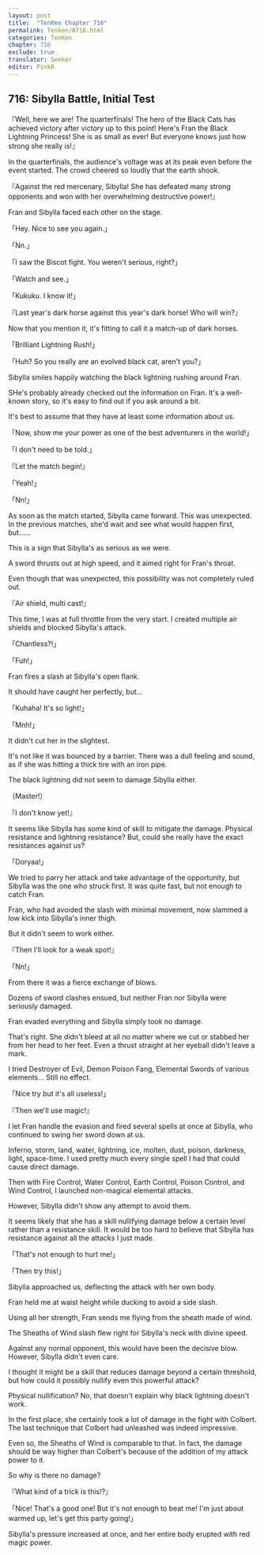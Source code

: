 ```yaml
---
layout: post
title:  "TenKen Chapter 716"
permalink: Tenken/0716.html
categories: TenKen
chapter: 716
exclude: true
translator: Seeker
editor: PinkR
---
```

<h2 id="ch716">716: Sibylla Battle, Initial Test</h2>

<p>『Well, here we are! The quarterfinals! The hero of the Black Cats has achieved victory after victory up to this point! Here's Fran the Black Lightning Princess! She is as small as ever! But everyone knows just how strong she really is!』</p>

<p>In the quarterfinals, the audience's voltage was at its peak even before the event started. The crowd cheered so loudly that the earth shook.</p>

<p>『Against the red mercenary, Sibylla! She has defeated many strong opponents and won with her overwhelming destructive power!』</p>

<p>Fran and Sibylla faced each other on the stage.</p>

<p>「Hey. Nice to see you again.」</p>
<p>「Nn.」</p>
<p>「I saw the Biscot fight. You weren't serious, right?」</p>
<p>「Watch and see.」</p>
<p>「Kukuku. I know it!」</p>
<p>『Last year's dark horse against this year's dark horse! Who will win?』</p>

<p>Now that you mention it, it's fitting to call it a match-up of dark horses.</p>

<p>「Brilliant Lightning Rush!」</p>
<p>「Huh? So you really are an evolved black cat, aren't you?」</p>

<p>Sibylla smiles happily watching the black lightning rushing around Fran.</p>

<p>SHe's probably already checked out the information on Fran. It's a well-known story, so it's easy to find out if you ask around a bit.</p>

<p>It's best to assume that they have at least some information about us.</p>

<p>「Now, show me your power as one of the best adventurers in the world!」</p>
<p>「I don't need to be told.」</p>
<p>『Let the match begin!』</p>
<p>「Yeah!」</p>
<p>「Nn!」</p>

<p>As soon as the match started, Sibylla came forward. This was unexpected. In the previous matches, she'd wait and see what would happen first, but……</p>

<p>This is a sign that Sibylla's as serious as we were.</p>

<p>A sword thrusts out at high speed, and it aimed right for Fran's throat.</p>

<p>Even though that was unexpected, this possibility was not completely ruled out.</p>

<p>『Air shield, multi cast!』</p>

<p>This time, I was at full throttle from the very start. I created multiple air shields and blocked Sibylla's attack.</p>

<p>「Chantless?!」</p>
<p>「Fuh!」</p>

<p>Fran fires a slash at Sibylla's open flank.</p>

<p>It should have caught her perfectly, but…</p>

<p>「Kuhaha! It's so light!」</p>
<p>「Mnh!」</p>

<p>It didn't cut her in the slightest.</p>

<p>It's not like it was bounced by a barrier. There was a dull feeling and sound, as if she was hitting a thick tire with an iron pipe.</p>

<p>The black lightning did not seem to damage Sibylla either.</p>

<p>（Master!）</p>
<p>『I don't know yet!』</p>

<p>It seems like Sibylla has some kind of skill to mitigate the damage. Physical resistance and lightning resistance? But, could she really have the exact resistances against us?</p>

<p>「Doryaa!」</p>

<p>We tried to parry her attack and take advantage of the opportunity, but Sibylla was the one who struck first. It was quite fast, but not enough to catch Fran.</p>

<p>Fran, who had avoided the slash with minimal movement, now slammed a low kick into Sibylla's inner thigh.</p>

<p>But it didn't seem to work either.</p>

<p>『Then I'll look for a weak spot!』</p>
<p>「Nn!」</p>

<p>From there it was a fierce exchange of blows.</p>

<p>Dozens of sword clashes ensued, but neither Fran nor Sibylla were seriously damaged.</p>

<p>Fran evaded everything and Sibylla simply took no damage.</p>

<p>That's right. She didn't bleed at all no matter where we cut or stabbed her from her head to her feet. Even a thrust straight at her eyeball didn't leave a mark.</p>

<p>I tried Destroyer of Evil, Demon Poison Fang, Elemental Swords of various elements… Still no effect.</p>

<p>「Nice try but it's all useless!」</p>
<p>『Then we'll use magic!』</p>

<p>I let Fran handle the evasion and fired several spells at once at Sibylla, who continued to swing her sword down at us.</p>

<p>Inferno, storm, land, water, lightning, ice, molten, dust, poison, darkness, light, space-time. I used pretty much every single spell I had that could cause direct damage.</p>

<p>Then with Fire Control, Water Control, Earth Control, Poison Control, and Wind Control, I launched non-magical elemental attacks.</p>

<p>However, Sibylla didn't show any attempt to avoid them.</p>

<p>It seems likely that she has a skill nullifying damage below a certain level rather than a resistance skill. It would be too hard to believe that Sibylla has resistance against all the attacks I just made.</p>

<p>「That's not enough to hurt me!」</p>
<p>「Then try this!」</p>

<p>Sibylla approached us, deflecting the attack with her own body.</p>

<p>Fran held me at waist height while ducking to avoid a side slash.</p>

<p>Using all her strength, Fran sends me flying from the sheath made of wind.</p>

<p>The Sheaths of Wind slash flew right for Sibylla's neck with divine speed.</p>

<p>Against any normal opponent, this would have been the decisive blow. However, Sibylla didn't even care.</p>

<p>I thought it might be a skill that reduces damage beyond a certain threshold, but how could it possibly nullify even this powerful attack?</p>

<p>Physical nullification? No, that doesn't explain why black lightning doesn't work.</p>

<p>In the first place, she certainly took a lot of damage in the fight with Colbert. The last technique that Colbert had unleashed was indeed impressive.</p>

<p>Even so, the Sheaths of Wind is comparable to that. In fact, the damage should be way higher than Colbert's because of the addition of my attack power to it.</p>

<p>So why is there no damage?</p>

<p>『What kind of a trick is this!?』</p>
<p>「Nice! That's a good one! But it's not enough to beat me! I'm just about warmed up, let's get this party going!」</p>

<p>Sibylla's pressure increased at once, and her entire body erupted with red magic power.</p>



